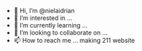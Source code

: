- 👋 Hi, I’m @nielaidrian
- 👀 I’m interested in ...
- 🌱 I’m currently learning ...
- 💞️ I’m looking to collaborate on ...
- 📫 How to reach me ...
making 211 website
<!---
nielaidrian/nielaidrian is a ✨ special ✨ repository because its `README.md` (this file) appears on your GitHub profile.
You can click the Preview link to take a look at your changes.
--->
